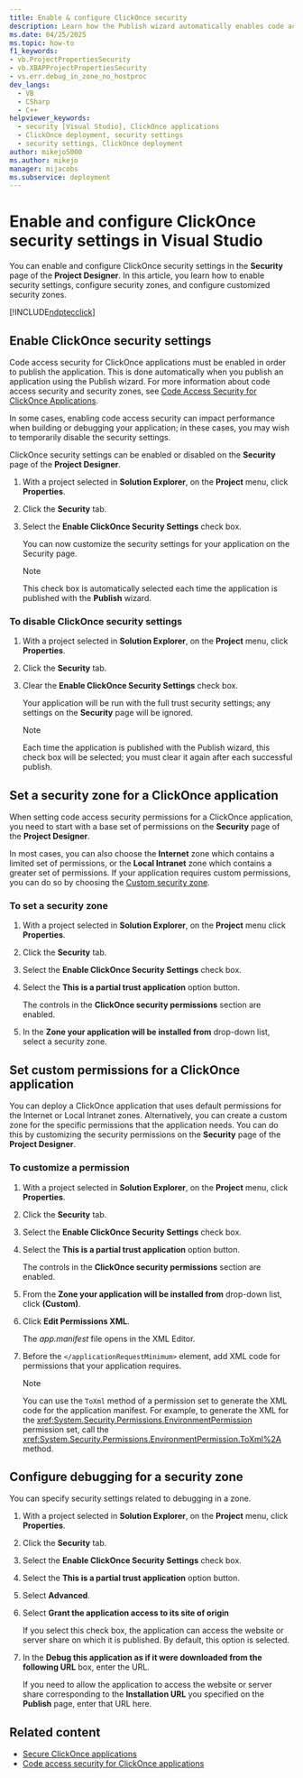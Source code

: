 ```yaml
---
title: Enable & configure ClickOnce security
description: Learn how the Publish wizard automatically enables code access security for ClickOnce applications to publish the application.
ms.date: 04/25/2025
ms.topic: how-to
f1_keywords:
- vb.ProjectPropertiesSecurity
- vb.XBAPProjectPropertiesSecurity
- vs.err.debug_in_zone_no_hostproc
dev_langs: 
  - VB
  - CSharp
  - C++
helpviewer_keywords: 
  - security [Visual Studio], ClickOnce applications
  - ClickOnce deployment, security settings
  - security settings, ClickOnce deployment
author: mikejo5000
ms.author: mikejo
manager: mijacobs
ms.subservice: deployment
---
```

# Enable and configure ClickOnce security settings in Visual Studio

You can enable and configure ClickOnce security settings in the **Security** page of the **Project Designer**. In this article, you learn how to enable security settings, configure security zones, and configure customized security zones.

 [!INCLUDE[ndptecclick](../deployment/includes/code-access-security.md)]

## Enable ClickOnce security settings

Code access security for ClickOnce applications must be enabled in order to publish the application. This is done automatically when you publish an application using the Publish wizard. For more information about code access security and security zones, see [Code Access Security for ClickOnce Applications](../deployment/code-access-security-for-clickonce-applications.md).

In some cases, enabling code access security can impact performance when building or debugging your application; in these cases, you may wish to temporarily disable the security settings.

ClickOnce security settings can be enabled or disabled on the **Security** page of the **Project Designer**.

1. With a project selected in **Solution Explorer**, on the **Project** menu, click **Properties**.

2. Click the **Security** tab.

3. Select the **Enable ClickOnce Security Settings** check box.

     You can now customize the security settings for your application on the Security page.

    > [!NOTE]
    > This check box is automatically selected each time the application is published with the **Publish** wizard.

### To disable ClickOnce security settings

1. With a project selected in **Solution Explorer**, on the **Project** menu, click **Properties**.

2. Click the **Security** tab.

3. Clear the **Enable ClickOnce Security Settings** check box.

     Your application will be run with the full trust security settings; any settings on the **Security** page will be ignored.

    > [!NOTE]
    > Each time the application is published with the Publish wizard, this check box will be selected; you must clear it again after each successful publish.

## Set a security zone for a ClickOnce application

When setting code access security permissions for a ClickOnce application, you need to start with a base set of permissions on the **Security** page of the **Project Designer**.

In most cases, you can also choose the **Internet** zone which contains a limited set of permissions, or the **Local Intranet** zone which contains a greater set of permissions. If your application requires custom permissions, you can do so by choosing the [Custom security zone](#set-custom-permissions-for-a-clickonce-application).

### To set a security zone

1. With a project selected in **Solution Explorer**, on the **Project** menu click **Properties**.

2. Click the **Security** tab.

3. Select the **Enable ClickOnce Security Settings** check box.

4. Select the **This is a partial trust application** option button.

     The controls in the **ClickOnce security permissions** section are enabled.

5. In the **Zone your application will be installed from** drop-down list, select a security zone.

## Set custom permissions for a ClickOnce application

You can deploy a ClickOnce application that uses default permissions for the Internet or Local Intranet zones. Alternatively, you can create a custom zone for the specific permissions that the application needs. You can do this by customizing the security permissions on the **Security** page of the **Project Designer**.

### To customize a permission

1. With a project selected in **Solution Explorer**, on the **Project** menu, click **Properties**.

2. Click the **Security** tab.

3. Select the **Enable ClickOnce Security Settings** check box.

4. Select the **This is a partial trust application** option button.

     The controls in the **ClickOnce security permissions** section are enabled.

5. From the **Zone your application will be installed from** drop-down list, click **(Custom)**.

6. Click **Edit Permissions XML**.

     The *app.manifest* file opens in the XML Editor.

7. Before the `</applicationRequestMinimum>` element, add XML code for permissions that your application requires.

    > [!NOTE]
    > You can use the `ToXml` method of a permission set to generate the XML code for the application manifest. For example, to generate the XML for the <xref:System.Security.Permissions.EnvironmentPermission> permission set, call the <xref:System.Security.Permissions.EnvironmentPermission.ToXml%2A> method.

## Configure debugging for a security zone

You can specify security settings related to debugging in a zone.

1. With a project selected in **Solution Explorer**, on the **Project** menu, click **Properties**.

2. Click the **Security** tab.

3. Select the **Enable ClickOnce Security Settings** check box.

4. Select the **This is a partial trust application** option button.

5. Select **Advanced**.

6. Select **Grant the application access to its site of origin**

   If you select this check box, the application can access the website or server share on which it is published. By default, this option is selected.

7. In the **Debug this application as if it were downloaded from the following URL** box, enter the URL.

   If you need to allow the application to access the website or server share corresponding to the **Installation URL** you specified on the **Publish** page, enter that URL here.

## Related content

- [Secure ClickOnce applications](../deployment/securing-clickonce-applications.md)
- [Code access security for ClickOnce applications](../deployment/code-access-security-for-clickonce-applications.md)
